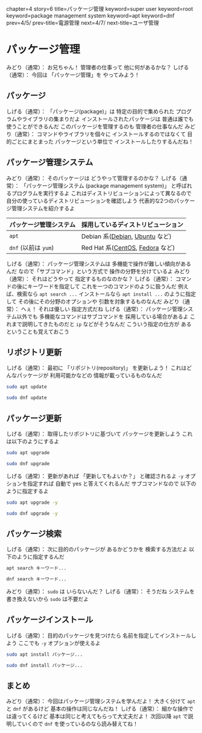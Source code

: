 chapter=4
story=6
title=パッケージ管理
keyword=super user
keyword=root
keyword=package management system
keyword=apt
keyword=dnf
prev=4/5/
prev-title=電源管理
next=4/7/
next-title=ユーザ管理

# パッケージ管理

みどり（通常）：
  お兄ちゃん！
  管理者の仕事って
  他に何があるかな？
しげる（通常）：
  今回は
  「パッケージ管理」を
  やってみよう！

## パッケージ

しげる（通常）：
  「パッケージ(package)」は
  特定の目的で集められた
  プログラムやライブラリの集まりだよ
  インストールされたパッケージは
  普通は誰でも使うことができるんだ
  このパッケージを管理するのも
  管理者の仕事なんだ
みどり（通常）：
  コマンドやライブラリを個々に
  インストールするのではなくて
  目的ごとにまとまった
  パッケージという単位で
  インストールしたりするんだね！

## パッケージ管理システム

みどり（通常）：
  そのパッケージは
  どうやって管理するのかな？
しげる（通常）：
  「パッケージ管理システム
  (package management system)」
  と呼ばれるプログラムを実行するよ
  これはディストリビューションによって異なるので
  自分の使っているディストリビューションを確認しよう
  代表的な2つのパッケージ管理システムを紹介するよ

パッケージ管理システム | 採用しているディストリビューション
---------------------- | ----------------------------------
`apt`                  | Debian 系([Debian](https://www.debian.or.jp/), [Ubuntu](https://www.ubuntulinux.jp) など)
`dnf` (以前は `yum`)   | Red Hat 系([CentOS](https://www.centos.org), [Fedora](https://fedoraproject.org/ja/) など)

しげる（通常）：
  パッケージ管理システムは
  多機能で操作が難しい傾向があるんだ
  なので「サブコマンド」という方式で
  操作の分野を分けているよ
みどり（通常）：
  それはどうやって
  指定するものなのかな？
しげる（通常）：
  コマンドの後にキーワードを指定して
  これを一つのコマンドのように扱うんだ
  例えば、検索なら `apt search ...`
  インストールなら `apt install ...`
  のように指定して
  その後にその分野のオプションや
  引数を対象するものなんだ
みどり（通常）：
  へぇ！
  それは優しい
  指定方式だね
しげる（通常）：
  パッケージ管理システム以外でも
  多機能なコマンドはサブコマンドを
  採用している場合があるよ
  これまで説明してきたものだと
  `ip` などがそうなんだ
  こういう指定の仕方が
  あるということも覚えておこう

## リポジトリ更新

しげる（通常）：
  最初に
  「リポジトリ(repository)」
  を更新しよう！
  これはどんなパッケージが
  利用可能かなどの
  情報が載っているものなんだ

```bash
sudo apt update
```

```bash
sudo dnf update
```

## パッケージ更新

しげる（通常）：
  取得したリポジトリに基づいて
  パッケージを更新しよう
  これは以下のようにするよ

```bash
sudo apt upgrade
```

```bash
sudo dnf upgrade
```

しげる（通常）：
  更新があれば
  「更新してもよいか？」
  と確認されるよ
  `-y` オプションを指定すれば
  自動で yes と答えてくれるんだ
  サブコマンドなので
  以下のように指定するよ

```bash
sudo apt upgrade -y
```

```bash
sudo dnf upgrade -y
```

## パッケージ検索

しげる（通常）：
  次に目的のパッケージが
  あるかどうかを
  検索する方法だよ
  以下のように指定するんだ

```bash
apt search キーワード...
```

```bash
dnf search キーワード...
```

みどり（通常）：
  `sudo` は
  いらないんだ？
しげる（通常）：
  そうだね
  システムを書き換えないから
  `sudo` は不要だよ

## パッケージインストール

しげる（通常）：
  目的のパッケージを見つけたら
  名前を指定してインストールしよう
  ここでも `-y` オプションが使えるよ

```bash
sudo apt install パッケージ...
```

```bash
sudo dnf install パッケージ...
```

## まとめ

みどり（通常）：
  今回はパッケージ管理システムを学んだよ！
  大きく分けて `apt` と `dnf` があるけど
  基本の操作は同じなんだね！
しげる（通常）：
  細かな操作では違ってくるけど
  基本は同じと考えてもらって大丈夫だよ！
  次回以降 `apt` で説明していくので
  `dnf` を使っているのなら読み替えてね！

